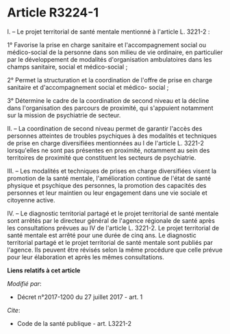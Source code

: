 # Article R3224-1

I. – Le projet territorial de santé mentale mentionné à l'article L. 3221-2 :

1° Favorise la prise en charge sanitaire et l'accompagnement social ou médico-social de la personne dans son milieu de vie
ordinaire, en particulier par le développement de modalités d'organisation ambulatoires dans les champs sanitaire, social et
médico-social ;

2° Permet la structuration et la coordination de l'offre de prise en charge sanitaire et d'accompagnement social et médico-
social ;

3° Détermine le cadre de la coordination de second niveau et la décline dans l'organisation des parcours de proximité, qui
s'appuient notamment sur la mission de psychiatrie de secteur.

II. – La coordination de second niveau permet de garantir l'accès des personnes atteintes de troubles psychiques à des
modalités et techniques de prise en charge diversifiées mentionnées au I de l'article L. 3221-2 lorsqu'elles ne sont pas
présentes en proximité, notamment au sein des territoires de proximité que constituent les secteurs de psychiatrie.

III. – Les modalités et techniques de prises en charge diversifiées visent la promotion de la santé mentale, l'amélioration
continue de l'état de santé physique et psychique des personnes, la promotion des capacités des personnes et leur maintien ou
leur engagement dans une vie sociale et citoyenne active.

IV. – Le diagnostic territorial partagé et le projet territorial de santé mentale sont arrêtés par le directeur général de
l'agence régionale de santé après les consultations prévues au IV de l'article L. 3221-2. Le projet territorial de santé
mentale est arrêté pour une durée de cinq ans. Le diagnostic territorial partagé et le projet territorial de santé mentale
sont publiés par l'agence. Ils peuvent être révisés selon la même procédure que celle prévue pour leur élaboration et après
les mêmes consultations.

**Liens relatifs à cet article**

_Modifié par_:

  - Décret n°2017-1200 du 27 juillet 2017 - art. 1

_Cite_:

  - Code de la santé publique - art. L3221-2

